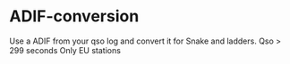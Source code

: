 # ADIF-conversion
Use a ADIF from your qso log and convert it for Snake and ladders.
Qso > 299 seconds
Only EU stations
